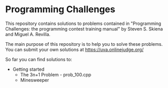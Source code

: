 # Programming Challenges #

This repository contains solutions to problems contained in "Programming Challenges: the programming contest training manual" by Steven S. Skiena and Miguel A. Revilla.

The main purpose of this repository is to help you to solve these problems. You can submit your own solutions at https://uva.onlinejudge.org/

So far you can find solutions to:

* Getting started
  * The 3n+1 Problem - prob_100.cpp
  * Minesweeper
